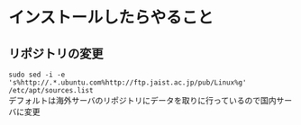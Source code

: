 # インストールしたらやること
## リポジトリの変更
`sudo sed -i -e 's%http://.*.ubuntu.com%http://ftp.jaist.ac.jp/pub/Linux%g' /etc/apt/sources.list`  
デフォルトは海外サーバのリポジトリにデータを取りに行っているので国内サーバに変更
